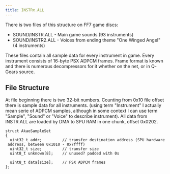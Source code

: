 ```yaml
---
title: INSTRx.ALL
---
```


There is two files of this structure on FF7 game discs:

- SOUND/INSTR.ALL - Main game sounds (93 instruments)
- SOUND/INSTR2.ALL - Voices from ending theme "One Winged Angel" (4 instruments)

These files contain all sample data for every instrument in game. Every instrument consists of 16-byte PSX ADPCM frames. Frame format is known and there is numerous decompressors for it whether on the net, or in Q-Gears source.

## File Structure

At file beginning there is two 32-bit numbers. Counting from 0x10 file offset there is sample data for all instruments. (using term "Instrument" I actually mean serie of ADPCM samples, although in some context I can use term "Sample", "Sound" or "Voice" to describe instrument). All data from INSTR.ALL are loaded by DMA to SPU RAM in one chunk, offset 0x0202.

`struct AkaoSampleSet`  
`{`  
`  uint32_t addr;         // transfer destination address (SPU hardware address, between 0x1010 - 0x7ffff)`  
`  uint32_t size;         // transfer size`  
`  uint8_t unknown[8];    // unused? padded with 0s`  
  
`  uint8_t data[size];    // PSX ADPCM frames`  
`};`

